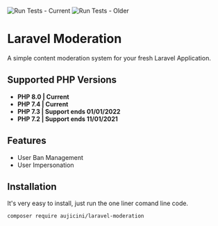 ![Run Tests - Current](https://github.com/Aujicini/laravel-moderation/workflows/Run%20Tests%20-%20Current/badge.svg)
![Run Tests - Older](https://github.com/Aujicini/laravel-moderation/workflows/Run%20Tests%20-%20Older/badge.svg)

# Laravel Moderation

A simple content moderation system for your fresh Laravel Application.

## Supported PHP Versions

- <b>PHP 8.0 | Current</b>
- <b>PHP 7.4 | Current</b>
- <b>PHP 7.3 | Support ends 01/01/2022</b>
- <b>PHP 7.2 | Support ends 11/01/2021</b>

## Features

- User Ban Management
- User Impersonation

## Installation

It's very easy to install, just run the one liner comand line code.

```sh
composer require aujicini/laravel-moderation
```
